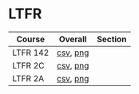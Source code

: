# LTFR

| Course | Overall | Section |
| ------ | ------- | ------- |
| LTFR 142 | [csv](https://github.com/UCSD-Historical-Enrollment-Data/2024Spring/blob/main/overall/LTFR%20142.csv), [png](https://raw.githubusercontent.com/UCSD-Historical-Enrollment-Data/2024Spring/main/plot_overall/LTFR%20142.png) |  |
| LTFR 2C | [csv](https://github.com/UCSD-Historical-Enrollment-Data/2024Spring/blob/main/overall/LTFR%202C.csv), [png](https://raw.githubusercontent.com/UCSD-Historical-Enrollment-Data/2024Spring/main/plot_overall/LTFR%202C.png) |  |
| LTFR 2A | [csv](https://github.com/UCSD-Historical-Enrollment-Data/2024Spring/blob/main/overall/LTFR%202A.csv), [png](https://raw.githubusercontent.com/UCSD-Historical-Enrollment-Data/2024Spring/main/plot_overall/LTFR%202A.png) |  |
